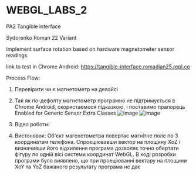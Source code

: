 # WEBGL_LABS_2
PA2 Tangible interface

Sydorenko Roman 22 Variant

Implement surface rotation based on hardware magnetometer sensor readings

link to test in Chrome Android: https://tangible-interface.romadjan25.repl.co

Process Flow:
1. Перевірити чи є магнетометр на девайсі
2. Так як по-дефолту магнетометр програмно не підтримується в Chrome Android, скористаємося підказкою, і поставимо прапорець Enabled for Generic Sensor Extra Classes
![image](https://github.com/romadjan/WEBGL_LABS_2/assets/81487530/e8e11b3a-5c1c-4a94-8082-76fcaa9cf444)
![image](https://github.com/romadjan/WEBGL_LABS_2/assets/81487530/fc92247c-ec9a-4d2c-b6db-c2dc168e3657)

3. Відео роботи:

4. Вистоновок: Об'єкт магенетометра повертає магнітне поле по 3 координатам телефона. Спроєціювавши вектор на площину XoZ і визначивши його відхилення програма дозволяє точно обертати фігуру по одній вісі системи координат WebGL. В ході розробки програми було виявлено, що при проеціюванні вектору на площини XoY та YoZ бажаного результату програма не дає
